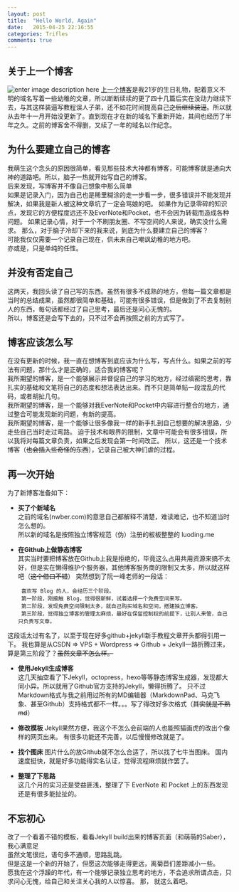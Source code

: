 ```yaml
---
layout: post
title:  "Hello World, Again"
date:   2015-04-25 22:16:55
categories: Trifles
comments: true
---
```


**关于上一个博客**
-------------------------------
![enter image description here](http://7xiprm.com1.z0.glb.clouddn.com/nwber_one_year.png)
 [上一个博客](http://www.nwber.com/)是我21岁的生日礼物，配着意义不明的域名写着一些幼稚的文章，所以断断续续的更了四十几篇后实在没动力继续下去，与其这样装逼写教程误人子弟，还不如花时间提高自己<del>之后继续装逼</del>。所以就从去年十一月开始没更新了。直到现在才在新的域名下重新开始，其间也经历了半年之久。之前的博客舍不得删，又续了一年的域名以作纪念。  
 
 
**为什么要建立自己的博客**  
---------------------------- 
我萌生这个念头的原因很简单，看见那些技术大神都有博客，可能博客就是通向大神的道路吧。所以，脑子一热就开始写自己的博客。  
后来发现，写博客并不像自己想象中那么简单  
如果是记录入门，因为自己也是稀里糊涂的走一步看一步，很多错误并不能发现并解决，如果我是新人被这种文章坑了一定会骂娘的吧。
如果作为记录零碎的知识点，发现它的方便程度远还不及EverNote和Pocket，也不会因为转载而造成各种问题。
如果记录心情，对于一个不刷朋友圈、不写空间的人来说，确实没什么需求。
那么，对于脑子冷却下来的我来说，到底为什么要建立自己的博客？  
可能我仅仅需要一个记录自己现在，供未来自己嘲讽幼稚的地方吧。  
亦或是，只是单纯的任性。  


**并没有否定自己**
----------------------------
这两天，我回头读了自己写的东西。虽然有很多不成熟的地方，但每一篇文章都是当时的总结成果，虽然都很简单和基础，可能有很多错误，但是做到了不去复制别人的东西，每句话都经过了自己思考，最后还是问心无愧的。  
所以，博客还是会写下去的，只不过不会再按照之前的方式写了。


**博客应该怎么写**
----------------------------
在没有更新的时候，我一直在想博客到底应该为什么写，写点什么。如果之前的写法有问题，那什么才是正确的，适合我的博客呢？   
我所期望的博客，是一个能够展示并督促自己的学习的地方，经过缜密的思考，靠扎实的基础和文笔将自己的态度和想法表达出来。而不只是简单贴一段混乱的代码，或者胡扯几句。  
我所期望的博客，是一个能够对我EverNote和Pocket中内容进行整合的地方，通过整合可能发现新的问题，有新的提高。  
我所期望的博客，是一个能够让很多像我一样的新手扎到自己想要的解决思路，少走些自己当时走过弯路。
迫于技术和眼界的限制，文章中可能会有很多错误，所以我将对每篇文章负责，如果之后发现会第一时间改正。
所以，这还是一个技术博客（<del>也会插入些奇怪的东西</del>），记录自己被大神们虐的过程。


**再一次开始**
-----------------------------
为了新博客准备如下：  

-  **买了个新域名**  
	之前的域名(nwber.com)的意思自己都解释不清楚，难读难记，也不知道当时怎么想的。  
	所以新的域名是按照独立博客规范（伪）注册的板板整整的 luoding.me    

-  **在Github上做静态博客**  
	其实当时要把博客放在Github上我是拒绝的，毕竟这么占用共用资源来搞不太好，但是实在懒得维护个服务器，其他博客服务商的限制又太多，所以就这样吧（<del>这个借口不错</del>） 
	突然想到了阮一峰老师的一段话：

		喜欢写 Blog 的人，会经历三个阶段。
		第一阶段，刚接触 Blog，觉得很新鲜，试着选择一个免费空间来写。
		第二阶段，发现免费空间限制太多，就自己购买域名和空间，搭建独立博客。
		第三阶段，觉得独立博客的管理太麻烦，最好在保留控制权的前提下，让别人来管，自己只负责写文章。

 这段话太过有名了，以至于现在好多github+jekyll新手教程文章开头都得引用一下。 
 我也算是从CSDN => VPS + Wordpress => Github + Jekyll一路折腾过来，算是第三阶段了？<del>虽然文章不怎么样。</del>

- **使用Jekyll生成博客**  
	这几天抽空看了下Jekyll，octopress，hexo等等静态博客生成器，发现都大同小异。所以就用了Github官方支持的Jekyll，懒得折腾了。
	只不过Markdown格式与我之前用过所有的MD编辑器（MarkdownPad、马克飞象、甚至Github）支持格式都不一样。。。写了得改好多次格式（<del>其实就是不熟md</del>）

- **修改模板**
	Jekyll果然方便，我这个不怎么会前端的人也能照猫画虎的改出个像样的网页出来。
	有很多功能还不完善，以后慢慢修改就是了。

- **找个图床**
	图片什么的放Github就不怎么合适了，所以找了七牛当图床。
	国内速度挺快，就是好多功能得实名认证，觉得流程麻烦就作罢了。

- **整理了下思路**  
	这几个月的实习还是受益匪浅，整理了下 EverNote 和 Pocket 上的东西发现还是有很多能扯扯的。

**不忘初心**
--------------------------------
改了一个看着不错的模板，看看Jekyll build出来的博客页面（和萌萌的Saber），我心满意足    
虽然文笔很烂，语句多不通顺，思路乱跳。  
但是这是一个新的开始了，但愿这次能够走得更远，离菊苣们差距减小一些。  
愿我在这个浮躁的年代，有一个能够记录独立思考的地方，不会追求所谓点击，只求问心无愧，给自己和关注关心我的人以惊喜。 
那， 就这么着吧。  
